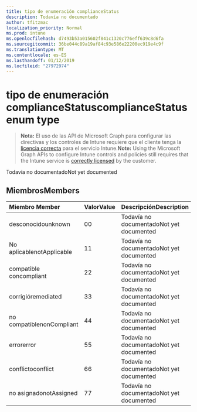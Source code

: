 ```yaml
---
title: tipo de enumeración complianceStatus
description: Todavía no documentado
author: tfitzmac
localization_priority: Normal
ms.prod: intune
ms.openlocfilehash: d7493b53a015602f841c1320c776eff639c8d6fa
ms.sourcegitcommit: 36be044c89a19af84c93e586e22200ec919e4c9f
ms.translationtype: MT
ms.contentlocale: es-ES
ms.lasthandoff: 01/12/2019
ms.locfileid: "27972974"
---
```

# <a name="compliancestatus-enum-type"></a><span data-ttu-id="540d9-103">tipo de enumeración complianceStatus</span><span class="sxs-lookup"><span data-stu-id="540d9-103">complianceStatus enum type</span></span>

> <span data-ttu-id="540d9-104">**Nota:** El uso de las API de Microsoft Graph para configurar las directivas y los controles de Intune requiere que el cliente tenga la [licencia correcta](https://go.microsoft.com/fwlink/?linkid=839381) para el servicio Intune.</span><span class="sxs-lookup"><span data-stu-id="540d9-104">**Note:** Using the Microsoft Graph APIs to configure Intune controls and policies still requires that the Intune service is [correctly licensed](https://go.microsoft.com/fwlink/?linkid=839381) by the customer.</span></span>

<span data-ttu-id="540d9-105">Todavía no documentado</span><span class="sxs-lookup"><span data-stu-id="540d9-105">Not yet documented</span></span>
## <a name="members"></a><span data-ttu-id="540d9-106">Miembros</span><span class="sxs-lookup"><span data-stu-id="540d9-106">Members</span></span>
|<span data-ttu-id="540d9-107">Miembro	</span><span class="sxs-lookup"><span data-stu-id="540d9-107">Member</span></span>|<span data-ttu-id="540d9-108">Valor</span><span class="sxs-lookup"><span data-stu-id="540d9-108">Value</span></span>|<span data-ttu-id="540d9-109">Descripción</span><span class="sxs-lookup"><span data-stu-id="540d9-109">Description</span></span>|
|:---|:---|:---|
|<span data-ttu-id="540d9-110">desconocido</span><span class="sxs-lookup"><span data-stu-id="540d9-110">unknown</span></span>|<span data-ttu-id="540d9-111">0</span><span class="sxs-lookup"><span data-stu-id="540d9-111">0</span></span>|<span data-ttu-id="540d9-112">Todavía no documentado</span><span class="sxs-lookup"><span data-stu-id="540d9-112">Not yet documented</span></span>|
|<span data-ttu-id="540d9-113">No aplicable</span><span class="sxs-lookup"><span data-stu-id="540d9-113">notApplicable</span></span>|<span data-ttu-id="540d9-114">1</span><span class="sxs-lookup"><span data-stu-id="540d9-114">1</span></span>|<span data-ttu-id="540d9-115">Todavía no documentado</span><span class="sxs-lookup"><span data-stu-id="540d9-115">Not yet documented</span></span>|
|<span data-ttu-id="540d9-116">compatible con</span><span class="sxs-lookup"><span data-stu-id="540d9-116">compliant</span></span>|<span data-ttu-id="540d9-117">2</span><span class="sxs-lookup"><span data-stu-id="540d9-117">2</span></span>|<span data-ttu-id="540d9-118">Todavía no documentado</span><span class="sxs-lookup"><span data-stu-id="540d9-118">Not yet documented</span></span>|
|<span data-ttu-id="540d9-119">corrigió</span><span class="sxs-lookup"><span data-stu-id="540d9-119">remediated</span></span>|<span data-ttu-id="540d9-120">3</span><span class="sxs-lookup"><span data-stu-id="540d9-120">3</span></span>|<span data-ttu-id="540d9-121">Todavía no documentado</span><span class="sxs-lookup"><span data-stu-id="540d9-121">Not yet documented</span></span>|
|<span data-ttu-id="540d9-122">no compatible</span><span class="sxs-lookup"><span data-stu-id="540d9-122">nonCompliant</span></span>|<span data-ttu-id="540d9-123">4</span><span class="sxs-lookup"><span data-stu-id="540d9-123">4</span></span>|<span data-ttu-id="540d9-124">Todavía no documentado</span><span class="sxs-lookup"><span data-stu-id="540d9-124">Not yet documented</span></span>|
|<span data-ttu-id="540d9-125">error</span><span class="sxs-lookup"><span data-stu-id="540d9-125">error</span></span>|<span data-ttu-id="540d9-126">5</span><span class="sxs-lookup"><span data-stu-id="540d9-126">5</span></span>|<span data-ttu-id="540d9-127">Todavía no documentado</span><span class="sxs-lookup"><span data-stu-id="540d9-127">Not yet documented</span></span>|
|<span data-ttu-id="540d9-128">conflicto</span><span class="sxs-lookup"><span data-stu-id="540d9-128">conflict</span></span>|<span data-ttu-id="540d9-129">6</span><span class="sxs-lookup"><span data-stu-id="540d9-129">6</span></span>|<span data-ttu-id="540d9-130">Todavía no documentado</span><span class="sxs-lookup"><span data-stu-id="540d9-130">Not yet documented</span></span>|
|<span data-ttu-id="540d9-131">no asignado</span><span class="sxs-lookup"><span data-stu-id="540d9-131">notAssigned</span></span>|<span data-ttu-id="540d9-132">7</span><span class="sxs-lookup"><span data-stu-id="540d9-132">7</span></span>|<span data-ttu-id="540d9-133">Todavía no documentado</span><span class="sxs-lookup"><span data-stu-id="540d9-133">Not yet documented</span></span>|



